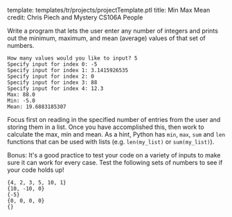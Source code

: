 template: templates/tr/projects/projectTemplate.ptl
title: Min Max Mean
credit: Chris Piech and Mystery CS106A People

Write a program that lets the user enter any number of integers and prints out the minimum, maximum, and mean (average) values of that set of numbers.

```
How many values would you like to input? 5
Specify input for index 0: -5
Specify input for index 1: 3.1415926535
Specify input for index 2: 0
Specify input for index 3: 88
Specify input for index 4: 12.3
Max: 88.0
Min: -5.0
Mean: 19.6883185307
```

Focus first on reading in the specified number of entries from the user and storing them in a list.  Once you have accomplished this, then work to calculate the max, min and mean.  As a hint, Python has `min`, `max`, `sum` and `len` functions that can be used with lists (e.g. `len(my_list)` or `sum(my_list)`).

Bonus: It's a good practice to test your code on a variety of inputs to make sure it can work for every case. Test the following sets of numbers to see if your code holds up!

```
{4, 2, 3, 5, 10, 1} 
{10, -10, 0} 
{-5} 
{0, 0, 0, 0} 
{}
```

